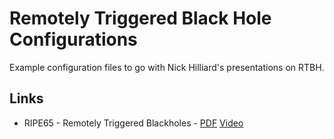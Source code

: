 # Remotely Triggered Black Hole Configurations

Example configuration files to go with Nick Hilliard's presentations on RTBH.

## Links

* RIPE65 - Remotely Triggered Blackholes - [PDF](https://ripe65.ripe.net/presentations/285-inex-ripe-routingwg-amsterdam-2012-09-27.pdf) [Video](https://ripe65.ripe.net/archives/video/138/)
